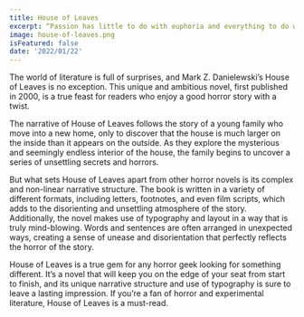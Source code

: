 ```yaml
---
title: House of Leaves
excerpt: “Passion has little to do with euphoria and everything to do with patience. It is not about feeling good. It is about endurance.”
image: house-of-leaves.png
isFeatured: false
date: '2022/01/22'
---
```


The world of literature is full of surprises, and Mark Z. Danielewski’s House of Leaves is no exception. This unique and ambitious novel, first published in 2000, is a true feast for readers who enjoy a good horror story with a twist.

The narrative of House of Leaves follows the story of a young family who move into a new home, only to discover that the house is much larger on the inside than it appears on the outside. As they explore the mysterious and seemingly endless interior of the house, the family begins to uncover a series of unsettling secrets and horrors.

But what sets House of Leaves apart from other horror novels is its complex and non-linear narrative structure. The book is written in a variety of different formats, including letters, footnotes, and even film scripts, which adds to the disorienting and unsettling atmosphere of the story. Additionally, the novel makes use of typography and layout in a way that is truly mind-blowing. Words and sentences are often arranged in unexpected ways, creating a sense of unease and disorientation that perfectly reflects the horror of the story.

House of Leaves is a true gem for any horror geek looking for something different. It’s a novel that will keep you on the edge of your seat from start to finish, and its unique narrative structure and use of typography is sure to leave a lasting impression. If you’re a fan of horror and experimental literature, House of Leaves is a must-read.
